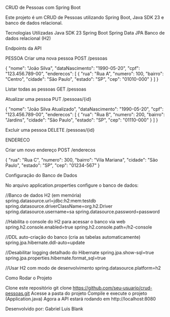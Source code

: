CRUD de Pessoas com Spring Boot

Este projeto é um CRUD de Pessoas utilizando Spring Boot, Java SDK 23 e banco de dados relacional.

Tecnologias Utilizadas
Java SDK 23
Spring Boot
Spring Data JPA
Banco de dados relacional (H2)

Endpoints da API

PESSOA
Criar uma nova pessoa
POST /pessoas

{
"nome": "João Silva",
"dataNascimento": "1990-05-20",
"cpf": "123.456.789-00",
"enderecos": [
{
"rua": "Rua A",
"numero": 100,
"bairro": "Centro",
"cidade": "São Paulo",
"estado": "SP",
"cep": "01010-000"
}
]
}

Listar todas as pessoas
GET /pessoas

Atualizar uma pessoa
PUT /pessoas/{id}

{
"nome": "João Silva Atualizado",
"dataNascimento": "1990-05-20",
"cpf": "123.456.789-00",
"enderecos": [
{
"rua": "Rua B",
"numero": 200,
"bairro": "Jardins",
"cidade": "São Paulo",
"estado": "SP",
"cep": "01110-000"
}
]
}

Excluir uma pessoa
DELETE /pessoas/{id}

ENDERECO

Criar um novo endereço
POST /enderecos

{
"rua": "Rua C",
"numero": 300,
"bairro": "Vila Mariana",
"cidade": "São Paulo",
"estado": "SP",
"cep": "01234-567"
}

Configuração do Banco de Dados

No arquivo application.properties configure o banco de dados:

//Banco de dados H2 (em memória)
spring.datasource.url=jdbc:h2:mem:testdb
spring.datasource.driverClassName=org.h2.Driver
spring.datasource.username=sa
spring.datasource.password=password

//Habilita o console do H2 para acessar o banco via web
spring.h2.console.enabled=true
spring.h2.console.path=/h2-console

//DDL auto-criação do banco (cria as tabelas automaticamente)
spring.jpa.hibernate.ddl-auto=update

//Desabilitar logging detalhado do Hibernate
spring.jpa.show-sql=true
spring.jpa.properties.hibernate.format_sql=true

//Usar H2 com modo de desenvolvimento
spring.datasource.platform=h2

Como Rodar o Projeto

Clone este repositório
git clone https://github.com/seu-usuario/crud-pessoas.git
Acesse a pasta do projeto
Compile e execute o projeto (Application.java)
Agora a API estará rodando em http://localhost:8080

Desenvolvido por: Gabriel Luis Blank

